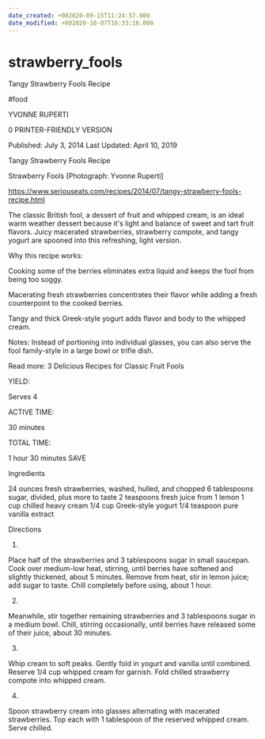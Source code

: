 ```yaml
---
date_created: +002020-09-15T11:24:57.000
date_modified: +002020-10-07T16:33:16.000
---
```


# strawberry_fools

Tangy Strawberry Fools Recipe

#food

YVONNE RUPERTI

0 PRINTER-FRIENDLY VERSION

Published: July 3, 2014 Last Updated: April 10, 2019

Tangy Strawberry Fools Recipe

Strawberry Fools [Photograph: Yvonne Ruperti]

https://www.seriouseats.com/recipes/2014/07/tangy-strawberry-fools-recipe.html

The classic British fool, a dessert of fruit and whipped cream, is an ideal warm weather dessert because it's light and balance of sweet and tart fruit flavors. Juicy macerated strawberries, strawberry compote, and tangy yogurt are spooned into this refreshing, light version.

Why this recipe works:

Cooking some of the berries eliminates extra liquid and keeps the fool from being too soggy.

Macerating fresh strawberries concentrates their flavor while adding a fresh counterpoint to the cooked berries.

Tangy and thick Greek-style yogurt adds flavor and body to the whipped cream.

Notes: Instead of portioning into individual glasses, you can also serve the fool family-style in a large bowl or trifle dish.

Read more: 3 Delicious Recipes for Classic Fruit Fools

YIELD:

Serves 4

ACTIVE TIME:

30 minutes

TOTAL TIME:

1 hour 30 minutes
 SAVE

Ingredients

24 ounces fresh strawberries, washed, hulled, and chopped
6 tablespoons sugar, divided, plus more to taste
2 teaspoons fresh juice from 1 lemon
1 cup chilled heavy cream
1/4 cup Greek-style yogurt
1/4 teaspoon pure vanilla extract

Directions

1.

Place half of the strawberries and 3 tablespoons sugar in small saucepan. Cook over medium-low heat, stirring, until berries have softened and slightly thickened, about 5 minutes. Remove from heat, stir in lemon juice; add sugar to taste. Chill completely before using, about 1 hour.

2.

Meanwhile, stir together remaining strawberries and 3 tablespoons sugar in a medium bowl. Chill, stirring occasionally, until berries have released some of their juice, about 30 minutes.

3.

Whip cream to soft peaks. Gently fold in yogurt and vanilla until combined. Reserve 1/4 cup whipped cream for garnish. Fold chilled strawberry compote into whipped cream.

4.

Spoon strawberry cream into glasses alternating with macerated strawberries. Top each with 1 tablespoon of the reserved whipped cream. Serve chilled.
